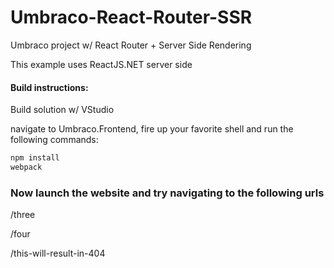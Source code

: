 # Umbraco-React-Router-SSR
Umbraco project w/ React Router + Server Side Rendering

This example uses ReactJS.NET server side

#### Build instructions:

Build solution w/ VStudio

navigate to Umbraco.Frontend, fire up your favorite shell and run the following commands:

```bash
npm install
webpack
```

### Now launch the website and try navigating to the following urls

/three

/four

/this-will-result-in-404

